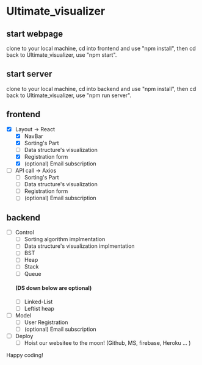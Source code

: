 # Ultimate_visualizer 

## start webpage
clone to your local machine, cd into frontend and use "npm install", then cd back to Ultimate_visualizer, use "npm start".

## start server
clone to your local machine, cd into backend and use "npm install", then cd back to Ultimate_visualizer, use "npm run server".


## frontend
- [x] Layout -> React
  - [x] NavBar
  - [x] Sorting's Part
  - [ ] Data structure's visualization
  - [x] Registration form
  - [x] (optional) Email subscription
- [ ] API call -> Axios
  - [ ] Sorting's Part
  - [ ] Data structure's visualization
  - [ ] Registration form
  - [ ] (optional) Email subscription
  
## backend
- [ ] Control 
  - [ ] Sorting algorithm implmentation
  - [ ] Data structure's visualization implmentation
   - [ ] BST
   - [ ] Heap
   - [ ] Stack
   - [ ] Queue
   #### (DS down below are optional)
   - [ ] Linked-List
   - [ ] Leftist heap

- [ ] Model
  - [ ] User Registration
  - [ ] (optional) Email subscription
- [ ] Deploy
  - [ ] Hoist our websitee to the moon! (Github, MS, firebase, Heroku ... )
  
Happy coding!
